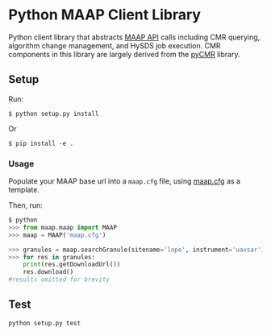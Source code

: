 # Python MAAP Client Library

Python client library that abstracts [MAAP API](https://github.com/MAAP-Project/maap-api) calls including CMR querying, algorithm change management, and HySDS job execution. CMR components in this library are largely derived from the [pyCMR](https://github.com/nasa/pyCMR) library.



## Setup

Run:

    $ python setup.py install

Or

    $ pip install -e .

### Usage

Populate your MAAP base url into a `maap.cfg` file, using [maap.cfg](maap.cfg) as a template.

Then, run:

```python
$ python
>>> from maap.maap import MAAP
>>> maap = MAAP('maap.cfg') 

>>> granules = maap.searchGranule(sitename='lope', instrument='uavsar')
>>> for res in granules:
    print(res.getDownloadUrl())
    res.download()
#results omitted for brevity
```

## Test

```bash
python setup.py test
```